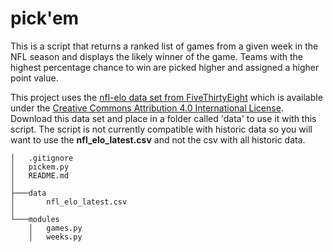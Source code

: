 # pick'em
This is a script that returns a ranked list of games from a given week in the NFL season and displays the likely winner of the game. Teams with the highest percentage chance to win are picked higher and assigned a higher point value.

This project uses the [nfl-elo data set from FiveThirtyEight](https://github.com/fivethirtyeight/data/tree/master/nfl-elo) which is available under the [Creative Commons Attribution 4.0 International License](https://creativecommons.org/licenses/by/4.0/). Download this data set and place in a folder called 'data' to use it with this script. The script is not currently compatible with historic data so you will want to use the **nfl_elo_latest.csv** and not the csv with all historic data.

```
│   .gitignore
│   pickem.py
│   README.md
│
├───data
│       nfl_elo_latest.csv
│
└───modules
    │   games.py
    │   weeks.py
```